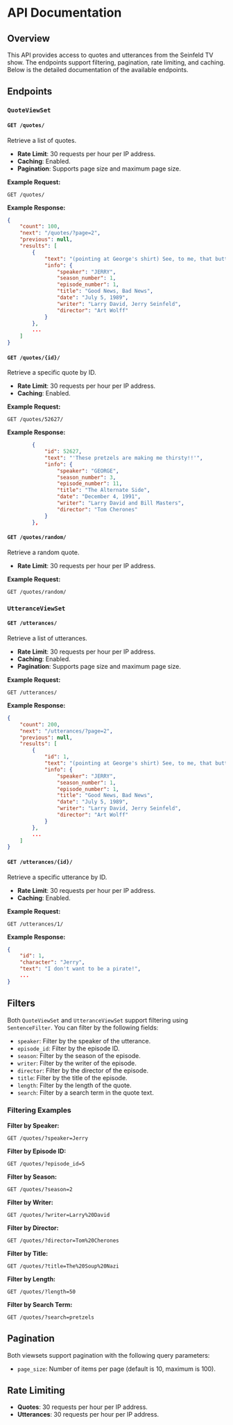 
# API Documentation

## Overview

This API provides access to quotes and utterances from the Seinfeld TV show. The endpoints support filtering, pagination, rate limiting, and caching. Below is the detailed documentation of the available endpoints.

## Endpoints

### `QuoteViewSet`

#### `GET /quotes/`

Retrieve a list of quotes.

- **Rate Limit**: 30 requests per hour per IP address.
- **Caching**: Enabled.
- **Pagination**: Supports page size and maximum page size.

**Example Request:**

```http
GET /quotes/ 

```

**Example Response:**

```json
{
    "count": 100,
    "next": "/quotes/?page=2",
    "previous": null,
    "results": [
        {
            "text": "(pointing at George's shirt) See, to me, that button is in the worst possible spot.",
            "info": {
                "speaker": "JERRY",
                "season_number": 1,
                "episode_number": 1,
                "title": "Good News, Bad News",
                "date": "July 5, 1989",
                "writer": "Larry David, Jerry Seinfeld",
                "director": "Art Wolff"
            }
        },
        ...
    ]
}
```

#### `GET /quotes/{id}/`

Retrieve a specific quote by ID.

- **Rate Limit**: 30 requests per hour per IP address.
- **Caching**: Enabled.

**Example Request:**

```http
GET /quotes/52627/ 
```

**Example Response:**

```json
        {
            "id": 52627,
            "text": "'These pretzels are making me thirsty!!'",
            "info": {
                "speaker": "GEORGE",
                "season_number": 3,
                "episode_number": 11,
                "title": "The Alternate Side",
                "date": "December 4, 1991",
                "writer": "Larry David and Bill Masters",
                "director": "Tom Cherones"
            }
        },
```

#### `GET /quotes/random/`

Retrieve a random quote.

- **Rate Limit**: 30 requests per hour per IP address.

**Example Request:**

```http
GET /quotes/random/ 
```

### `UtteranceViewSet`

#### `GET /utterances/`

Retrieve a list of utterances.

- **Rate Limit**: 30 requests per hour per IP address.
- **Caching**: Enabled.
- **Pagination**: Supports page size and maximum page size.

**Example Request:**

```http
GET /utterances/ 
```

**Example Response:**

```json
{
    "count": 200,
    "next": "/utterances/?page=2",
    "previous": null,
    "results": [
        {
            "id": 1,
            "text": "(pointing at George's shirt) See, to me, that button is in the worst possible spot. The second button literally makes or breaks the shirt, look at it. It's too high! It's in no-man's-land. You look like you live with your mother.",
            "info": {
                "speaker": "JERRY",
                "season_number": 1,
                "episode_number": 1,
                "title": "Good News, Bad News",
                "date": "July 5, 1989",
                "writer": "Larry David, Jerry Seinfeld",
                "director": "Art Wolff"
            }
        },
        ...
    ]
}
```

#### `GET /utterances/{id}/`

Retrieve a specific utterance by ID.

- **Rate Limit**: 30 requests per hour per IP address.
- **Caching**: Enabled.

**Example Request:**

```http
GET /utterances/1/ 

```

**Example Response:**

```json
{
    "id": 1,
    "character": "Jerry",
    "text": "I don't want to be a pirate!",
    ...
}
```

## Filters

Both `QuoteViewSet` and `UtteranceViewSet` support filtering using `SentenceFilter`. You can filter by the following fields:

- `speaker`: Filter by the speaker of the utterance.
- `episode_id`: Filter by the episode ID.
- `season`: Filter by the season of the episode.
- `writer`: Filter by the writer of the episode.
- `director`: Filter by the director of the episode.
- `title`: Filter by the title of the episode.
- `length`: Filter by the length of the quote.
- `search`: Filter by a search term in the quote text.

### Filtering Examples

**Filter by Speaker:**

```http
GET /quotes/?speaker=Jerry 
```

**Filter by Episode ID:**

```http
GET /quotes/?episode_id=5 
```

**Filter by Season:**

```http
GET /quotes/?season=2 
```

**Filter by Writer:**

```http
GET /quotes/?writer=Larry%20David 
```

**Filter by Director:**

```http
GET /quotes/?director=Tom%20Cherones 

```

**Filter by Title:**

```http
GET /quotes/?title=The%20Soup%20Nazi 
```

**Filter by Length:**

```http
GET /quotes/?length=50 
```

**Filter by Search Term:**

```http
GET /quotes/?search=pretzels 
```

## Pagination

Both viewsets support pagination with the following query parameters:
- `page_size`: Number of items per page (default is 10, maximum is 100).

## Rate Limiting

- **Quotes**: 30 requests per hour per IP address.
- **Utterances**: 30 requests per hour per IP address.